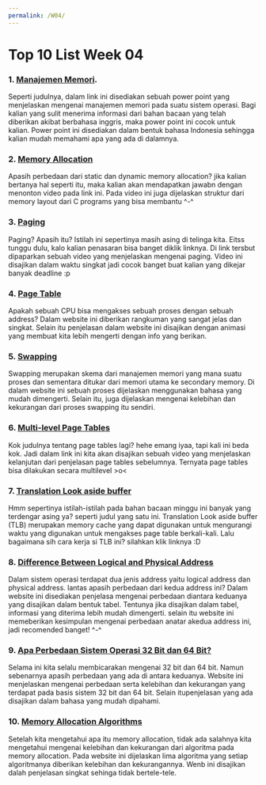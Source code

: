 ```yaml
---
permalink: /W04/
---
```


# Top 10 List Week 04

### 1. [Manajemen Memori](https://docplayer.info/46012411-1-address-binding-sebuah-program-ditempatkan-dalam-disk-dalam-bentuk-berkas-biner-sebelum-dieksekusi-sebuah-program-harus-ditempatkan-di-memori.html).
Seperti judulnya, dalam link ini disediakan sebuah power point yang menjelaskan mengenai manajemen memori pada suatu sistem operasi. Bagi kalian yang sulit menerima informasi dari bahan bacaan yang telah diberikan akibat berbahasa inggris, maka power point ini cocok untuk kalian. Power point ini disediakan dalam bentuk bahasa Indonesia sehingga kalian mudah memahami apa yang ada di dalamnya. 
 
### 2. [Memory Allocation](https://youtu.be/udfbq4M2Kfc)
Apasih perbedaan dari static dan dynamic memory allocation? jika kalian bertanya hal seperti itu, maka kalian akan mendapatkan jawabn dengan menonton video pada link ini. Pada video ini juga dijelaskan struktur dari memory layout dari C programs yang bisa membantu ^-^

### 3. [Paging](https://youtu.be/pJ5ezHfJokw)
Paging? Apasih itu? Istilah ini sepertinya masih asing di telinga kita. Eitss tunggu dulu, kalo kalian penasaran bisa banget diklik linknya. Di link tersbut dipaparkan sebuah video yang menjelaskan mengenai paging. Video ini disajikan dalam waktu singkat jadi cocok banget buat kalian yang dikejar banyak deadline :p

### 4. [Page Table](https://www.javatpoint.com/os-page-table)
Apakah sebuah CPU bisa mengakses sebuah proses dengan sebuah address? Dalam website ini diberikan rangkuman yang sangat jelas dan singkat. Selain itu penjelasan dalam website ini disajikan dengan animasi yang membuat kita lebih mengerti dengan info yang berikan.

### 5. [Swapping](https://www.javatpoint.com/swapping-in-operating-system)
Swapping merupakan skema dari manajemen memori yang mana suatu proses dan sementara ditukar dari memori utama ke secondary memory. Di dalam website ini sebuah proses dijelaskan menggunakan bahasa yang mudah dimengerti. Selain itu, juga dijelaskan mengenai kelebihan dan kekurangan dari proses swapping itu sendiri.

### 6. [Multi-level Page Tables](https://youtu.be/Z4kSOv49GNc)
Kok judulnya tentang page tables lagi? hehe emang iyaa, tapi kali ini beda kok. Jadi dalam link ini kita akan disajikan sebuah video yang menjelaskan kelanjutan dari penjelasan page tables sebelumnya. Ternyata page tables bisa dilakukan secara multilevel >o<

### 7. [Translation Look aside buffer](https://www.javatpoint.com/os-translation-look-aside-buffer)
Hmm sepertinya istilah-istilah pada bahan bacaan minggu ini banyak yang terdengar asing ya? seperti judul yang satu ini. Translation Look aside buffer (TLB) merupakan memory cache yang dapat digunakan untuk mengurangi waktu yang digunakan untuk mengakses page table berkali-kali. Lalu bagaimana sih cara kerja si TLB ini? silahkan klik linknya :D

### 8. [Difference Between Logical and Physical Address](https://techdifferences.com/difference-between-logical-and-physical-address.html)
Dalam sistem operasi terdapat dua jenis address yaitu logical address dan physical address. lantas apasih perbedaan dari kedua address ini? Dalam website ini disediakan penjelasa mengenai perbedaan diantara keduanya yang disajikan dalam bentuk tabel. Tentunya jika disajikan dalam tabel, informasi yang diterima lebih mudah dimengerti. selain itu website ini memeberikan kesimpulan mengenai perbedaan anatar akedua address ini, jadi recomended banget! ^-^

### 9. [Apa Perbedaan Sistem Operasi 32 Bit dan 64 Bit?](https://tirto.id/apa-perbedaan-sistem-operasi-32-bit-dan-64-bit-enCJ)
Selama ini kita selalu membicarakan mengenai 32 bit dan 64 bit. Namun sebenarnya apasih perbedaan yang ada di antara keduanya. Website ini menjelaskan mengenai perbedaan serta kelebihan dan kekurangan yang terdapat pada basis sistem 32 bit dan 64 bit. Selain itupenjelasan yang ada disajikan dalam bahasa yang  mudah dipahami.

### 10. [Memory Allocation Algorithms](https://www.tutorialspoint.com/operating_system/os_memory_allocation_qa2.htm)
Setelah kita mengetahui apa itu memory allocation, tidak ada salahnya kita mengetahui mengenai kelebihan dan kekurangan dari algoritma pada memory allocation. Pada website ini dijelaskan lima algoritma yang setiap algoritmanya diberikan kelebihan dan kekurangannya. Wenb ini disajikan dalah penjelasan singkat sehinga tidak bertele-tele.
